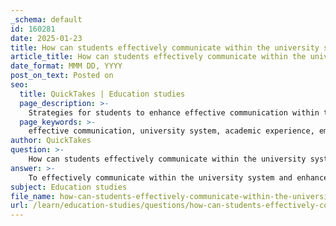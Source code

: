 ```yaml
---
_schema: default
id: 160281
date: 2025-01-23
title: How can students effectively communicate within the university system to enhance their academic experience?
article_title: How can students effectively communicate within the university system to enhance their academic experience?
date_format: MMM DD, YYYY
post_on_text: Posted on
seo:
  title: QuickTakes | Education studies
  page_description: >-
    Strategies for students to enhance effective communication within the university system, leading to an enriched academic experience and better relationships with instructors and peers.
  page_keywords: >-
    effective communication, university system, academic experience, email communication, class discussions, office hours, study groups, university platforms, proactive communication, student engagement
author: QuickTakes
question: >-
    How can students effectively communicate within the university system to enhance their academic experience?
answer: >-
    To effectively communicate within the university system and enhance their academic experience, students can adopt several strategies that leverage both formal and informal communication channels. Here are some key approaches:\n\n1. **Utilize Email Effectively**: Email is a primary mode of communication between students and instructors. Students should use their official student email accounts and adhere to a professional format. This includes:\n   - Greeting the instructor appropriately.\n   - Clearly stating the course they are in.\n   - Articulating their question or concern directly and concisely.\n   - Expressing gratitude for the instructor's time.\n   It is also important for students to manage their expectations regarding response times, particularly during weekends or after business hours.\n\n2. **Engage in Class Discussions**: Actively participating in class discussions not only helps clarify doubts but also fosters a sense of community. Students should feel encouraged to ask questions and seek clarification on assignments or concepts during lectures.\n\n3. **Leverage Office Hours**: Taking advantage of instructors' office hours is a great way to communicate in a more personal setting. Students can prepare specific questions or topics to discuss, which can lead to deeper understanding and stronger relationships with faculty.\n\n4. **Participate in Study Groups**: Forming or joining study groups can enhance communication among peers. These groups provide a platform for discussing course material, sharing resources, and supporting each other academically. Informal gatherings, whether virtual or in-person, can also facilitate relaxed conversations that strengthen relationships.\n\n5. **Utilize University Platforms**: Many universities have platforms for announcements and discussions (like learning management systems). Students should regularly check these platforms for updates and engage in discussions to stay informed and connected.\n\n6. **Be Proactive in Communication**: Students should maintain communication with professors and mentors even after courses end. This can include updating them on academic progress, seeking advice on new challenges, and expressing gratitude for their support. Such ongoing communication helps build lasting relationships.\n\n7. **Show Genuine Interest and Engagement**: Demonstrating commitment to academic success through regular attendance, active participation, and respect for instructors' time can enhance communication. When students show they value the relationship, it encourages instructors to be more responsive and supportive.\n\n8. **Utilize Visual Aids and Reminders**: Students can create or utilize visual aids, such as calendars or charts, to keep track of important dates and deadlines. This proactive approach can help them stay organized and reduce the need for last-minute communication regarding assignments.\n\nBy implementing these strategies, students can enhance their communication within the university system, leading to improved academic performance and a more enriching educational experience. Effective communication not only facilitates understanding and collaboration but also fosters a supportive learning environment.
subject: Education studies
file_name: how-can-students-effectively-communicate-within-the-university-system-to-enhance-their-academic-experience.md
url: /learn/education-studies/questions/how-can-students-effectively-communicate-within-the-university-system-to-enhance-their-academic-experience
---
```


&nbsp;